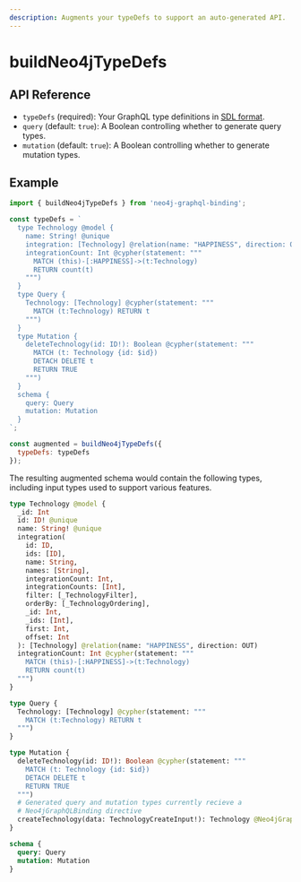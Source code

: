 ```yaml
---
description: Augments your typeDefs to support an auto-generated API.
---
```


# buildNeo4jTypeDefs

## API Reference

* `typeDefs` \(required\): Your GraphQL type definitions in [SDL format](https://www.prisma.io/blog/graphql-sdl-schema-definition-language-6755bcb9ce51/). 
* `query` \(default: `true`\): A Boolean controlling whether to generate query types. 
* `mutation` \(default: `true`\): A Boolean controlling whether to generate mutation types.

## Example

```javascript
import { buildNeo4jTypeDefs } from 'neo4j-graphql-binding';

const typeDefs = `
  type Technology @model {
    name: String! @unique
    integration: [Technology] @relation(name: "HAPPINESS", direction: OUT)
    integrationCount: Int @cypher(statement: """ 
      MATCH (this)-[:HAPPINESS]->(t:Technology)
      RETURN count(t)
    """)
  }
  type Query {
    Technology: [Technology] @cypher(statement: """
      MATCH (t:Technology) RETURN t
    """)
  }
  type Mutation {
    deleteTechnology(id: ID!): Boolean @cypher(statement: """
      MATCH (t: Technology {id: $id})
      DETACH DELETE t
      RETURN TRUE
    """)
  }
  schema {
    query: Query
    mutation: Mutation
  }
`;

const augmented = buildNeo4jTypeDefs({
  typeDefs: typeDefs
});
```

The resulting augmented schema would contain the following types, including input types used to support various features.

```graphql
type Technology @model {
  _id: Int
  id: ID! @unique
  name: String! @unique
  integration(
    id: ID, 
    ids: [ID], 
    name: String, 
    names: [String], 
    integrationCount: Int, 
    integrationCounts: [Int], 
    filter: [_TechnologyFilter], 
    orderBy: [_TechnologyOrdering], 
    _id: Int, 
    _ids: [Int], 
    first: Int, 
    offset: Int
  ): [Technology] @relation(name: "HAPPINESS", direction: OUT)
  integrationCount: Int @cypher(statement: """
    MATCH (this)-[:HAPPINESS]->(t:Technology)
    RETURN count(t)
  """)
}

type Query {
  Technology: [Technology] @cypher(statement: """
    MATCH (t:Technology) RETURN t
  """)
}

type Mutation {
  deleteTechnology(id: ID!): Boolean @cypher(statement: """
    MATCH (t: Technology {id: $id})
    DETACH DELETE t
    RETURN TRUE
  """)
  # Generated query and mutation types currently recieve a 
  # Neo4jGraphQLBinding directive
  createTechnology(data: TechnologyCreateInput!): Technology @Neo4jGraphQLBinding
}

schema {
  query: Query
  mutation: Mutation
}
```

